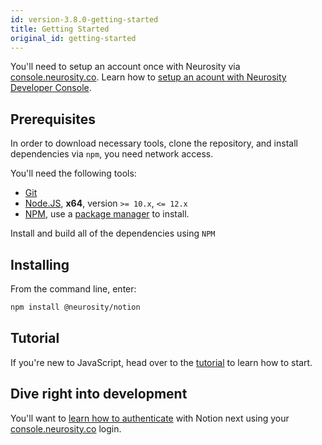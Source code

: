 ```yaml
---
id: version-3.8.0-getting-started
title: Getting Started
original_id: getting-started
---
```

You'll need to setup an account once with Neurosity via [console.neurosity.co](consle.neurosity.co). Learn how to [setup an acount with Neurosity Developer Console](https://support.neurosity.co/hc/en-us/articles/360036196792).

## Prerequisites

In order to download necessary tools, clone the repository, and install dependencies via `npm`, you need network access. 

You'll need the following tools:

- [Git](https://git-scm.com)
- [Node.JS](https://nodejs.org/en/), **x64**, version `>= 10.x`, `<= 12.x`
- [NPM](https://npmjs.org), use a [package manager](https://nodejs.org/en/download/package-manager/) to install.

Install and build all of the dependencies using `NPM`

## Installing

From the command line, enter:

```bash
npm install @neurosity/notion
```

## Tutorial

If you're new to JavaScript, head over to the [tutorial](docs/tutorial) to learn how to start.

## Dive right into development

You'll want to [learn how to authenticate](/docs/api/authentication) with Notion next using your [console.neurosity.co](console.neurosity.co) login.
